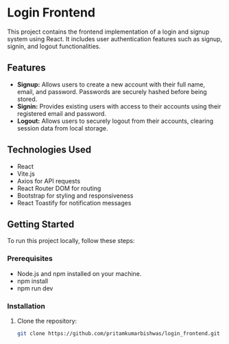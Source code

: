 # Login Frontend

This project contains the frontend implementation of a login and signup system using React. It includes user authentication features such as signup, signin, and logout functionalities.

## Features

- **Signup:** Allows users to create a new account with their full name, email, and password. Passwords are securely hashed before being stored.
- **Signin:** Provides existing users with access to their accounts using their registered email and password.
- **Logout:** Allows users to securely logout from their accounts, clearing session data from local storage.

## Technologies Used

- React
- Vite.js 
- Axios for API requests
- React Router DOM for routing
- Bootstrap for styling and responsiveness
- React Toastify for notification messages

## Getting Started

To run this project locally, follow these steps:

### Prerequisites

- Node.js and npm installed on your machine.
- npm install
- npm run dev


### Installation

1. Clone the repository:
   ```bash
   git clone https://github.com/pritamkumarbishwas/login_frontend.git

